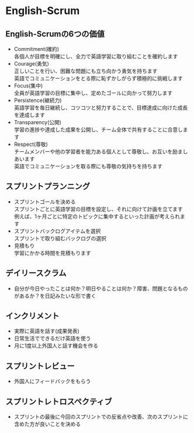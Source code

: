 # English-Scrum

## English-Scrumの6つの価値
  - Commitment(確約)<br>
    各個人が目標を明確にし、全力で英語学習に取り組むことを確約します
  - Courage(勇気)<br>
    正しいことを行い、困難な問題にも立ち向かう勇気を持ちます<br>
    英語でコミュニケーションをとる際に恥ずかしがらず積極的に挑戦します
  - Focus(集中)<br>
    全員が英語学習の目標に集中し、定めたゴールに向かって努力します
  - Persistence(継続力)<br>
    英語学習を毎日継続し、コツコツと努力することで、目標達成に向けた成長を達成します
  - Transparency(公開)<br>
    学習の進捗や達成した成果を公開し、チーム全体で共有することに合意します
  - Respect(尊敬)<br>
    チームメンバーや他の学習者を能力ある個人として尊敬し、お互いを励ましあいます<br>
    英語でコミュニケーションを取る際にも尊敬の気持ちを持ちます


## スプリントプランニング
  - スプリントゴールを決める<br>
    スプリントごとに英語学習の目標を設定し、それに向けて計画を立てます<br>
    例えば、1ヶ月ごとに特定のトピックに集中するといった計画が考えられます
  - スプリントバックログアイテムを選択<br>
	  スプリントで取り組むバックログの選択
  - 見積もり<br>
    学習にかかる時間を見積もります

## デイリースクラム
  - 自分が今日やったことは何か？明日やることは何か？障害、問題となるものがあるか？を日記みたいな形で書く
　
## インクリメント
  - 実際に英語を話す(成果発表)
  - 日常生活でできるだけ英語を使う
  - 月に1度以上外国人と話す機会を作る

## スプリントレビュー
  - 外国人にフィードバックをもらう

## スプリントレトロスペクティブ
  - スプリントの最後に今回のスプリントでの反省点や改善、次のスプリントに含めた方が良いことを決める